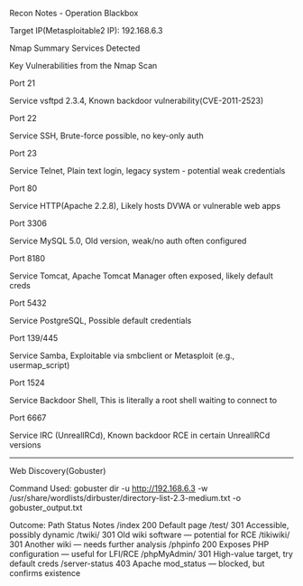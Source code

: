 Recon Notes - Operation Blackbox

Target IP(Metasploitable2 IP): 192.168.6.3

Nmap Summary
Services Detected

Key Vulnerabilities from the Nmap Scan

Port 21

Service vsftpd 2.3.4, Known backdoor vulnerability(CVE-2011-2523)

Port 22

Service SSH, Brute-force possible, no key-only auth

Port 23

Service Telnet, Plain text login, legacy system - potential weak credentials

Port 80

Service HTTP(Apache 2.2.8), Likely hosts DVWA or vulnerable web apps

Port 3306

Service MySQL 5.0, Old version, weak/no auth often configured

Port 8180

Service Tomcat, Apache Tomcat Manager often exposed, likely default creds

Port 5432

Service PostgreSQL, Possible default credentials

Port 139/445

Service Samba, Exploitable via smbclient or Metasploit (e.g., usermap_script)

Port 1524

Service Backdoor Shell, This is literally a root shell waiting to connect to

Port 6667

Service IRC (UnrealIRCd), Known backdoor RCE in certain UnrealIRCd versions

------------------------------------------------------------------------------------------

Web Discovery(Gobuster)

Command Used: gobuster dir -u http://192.168.6.3 -w /usr/share/wordlists/dirbuster/directory-list-2.3-medium.txt -o gobuster_output.txt

Outcome: 
Path	Status	Notes
/index	200	Default page
/test/	301	Accessible, possibly dynamic
/twiki/	301	Old wiki software — potential for RCE
/tikiwiki/	301	Another wiki — needs further analysis
/phpinfo	200	Exposes PHP configuration — useful for LFI/RCE
/phpMyAdmin/	301	High-value target, try default creds
/server-status	403	Apache mod_status — blocked, but confirms existence